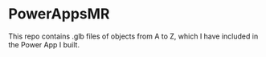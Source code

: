 # PowerAppsMR
This repo contains .glb files of objects from A to Z, which I have included in the Power App I built.
